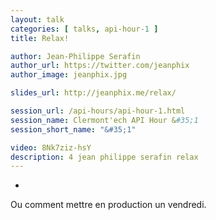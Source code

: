 ```yaml
---
layout: talk
categories: [ talks, api-hour-1 ]
title: Relax!

author: Jean-Philippe Serafin
author_url: https://twitter.com/jeanphix
author_image: jeanphix.jpg

slides_url: http://jeanphix.me/relax/

session_url: /api-hours/api-hour-1.html
session_name: Clermont'ech API Hour &#35;1
session_short_name: "&#35;1"

video: 8Nk7ziz-hsY
description: 4 jean philippe serafin relax
---
```

-

Ou comment mettre en production un vendredi.
